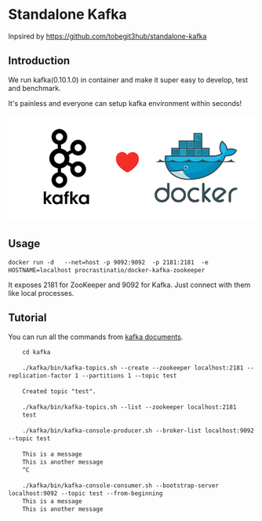 # Standalone Kafka

Inpsired by https://github.com/tobegit3hub/standalone-kafka

## Introduction

We run kafka(0.10.1.0) in container and make it super easy to develop, test and benchmark.

It's painless and everyone can setup kafka environment within seconds!

![](kafka_docker.png)

## Usage

```
docker run -d   --net=host -p 9092:9092  -p 2181:2181  -e HOSTNAME=localhost procrastinatio/docker-kafka-zookeeper 

```

It exposes 2181 for ZooKeeper and 9092 for Kafka. Just connect with them like local processes.

## Tutorial

You can run all the commands from [kafka documents](http://kafka.apache.org/documentation.html).

```
    cd kafka

    ./kafka/bin/kafka-topics.sh --create --zookeeper localhost:2181 --replication-factor 1 --partitions 1 --topic test

    Created topic "test".

    ./kafka/bin/kafka-topics.sh --list --zookeeper localhost:2181
    test

    ./kafka/bin/kafka-console-producer.sh --broker-list localhost:9092 --topic test

    This is a message
    This is another message
    ^C

    ./kafka/bin/kafka-console-consumer.sh --bootstrap-server localhost:9092 --topic test --from-beginning
    This is a message
    This is another message
```

